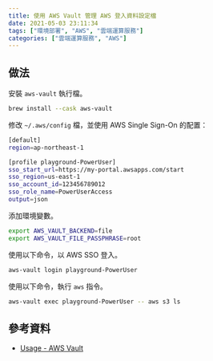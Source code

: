 ```yaml
---
title: 使用 AWS Vault 管理 AWS 登入資料設定檔
date: 2021-05-03 23:11:34
tags: ["環境部署", "AWS", "雲端運算服務"]
categories: ["雲端運算服務", "AWS"]
---
```


## 做法

安裝 `aws-vault` 執行檔。

```bash
brew install --cask aws-vault
```

修改 `~/.aws/config` 檔，並使用 AWS Single Sign-On 的配置：

```bash
[default]
region=ap-northeast-1

[profile playground-PowerUser]
sso_start_url=https://my-portal.awsapps.com/start
sso_region=us-east-1
sso_account_id=123456789012
sso_role_name=PowerUserAccess
output=json
```

添加環境變數。

```bash
export AWS_VAULT_BACKEND=file
export AWS_VAULT_FILE_PASSPHRASE=root
```

使用以下命令，以 AWS SSO 登入。

```bash
aws-vault login playground-PowerUser
```

使用以下命令，執行 `aws` 指令。

```bash
aws-vault exec playground-PowerUser -- aws s3 ls
```

## 參考資料

- [Usage - AWS Vault](https://github.com/99designs/aws-vault/blob/master/USAGE.md#aws-single-sign-on-aws-sso)
